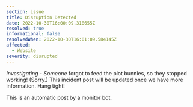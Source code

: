 ```yaml
---
section: issue
title: Disruption Detected
date: 2022-10-30T16:00:09.318655Z
resolved: true
informational: false
resolvedWhen: 2022-10-30T16:01:09.584145Z
affected:
  - Website
severity: disrupted
---
```

*Investigating* - _Someone_ forgot to feed the plot bunnies, so they stopped working! (Sorry.) This incident post will be updated once we have more information. Hang tight!

This is an automatic post by a monitor bot.
        